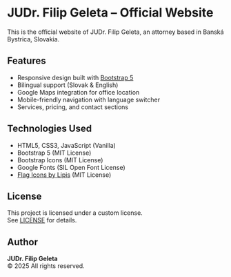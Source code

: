 # JUDr. Filip Geleta – Official Website

This is the official website of JUDr. Filip Geleta, an attorney based in Banská Bystrica, Slovakia.

## Features
- Responsive design built with [Bootstrap 5](https://getbootstrap.com/)
- Bilingual support (Slovak & English)
- Google Maps integration for office location
- Mobile-friendly navigation with language switcher
- Services, pricing, and contact sections

## Technologies Used
- HTML5, CSS3, JavaScript (Vanilla)
- Bootstrap 5 (MIT License)
- Bootstrap Icons (MIT License)
- Google Fonts (SIL Open Font License)
- [Flag Icons by Lipis](https://github.com/lipis/flag-icons) (MIT License)

## License
This project is licensed under a custom license.  
See [LICENSE](LICENSE) for details.

## Author
**JUDr. Filip Geleta**  
© 2025 All rights reserved.